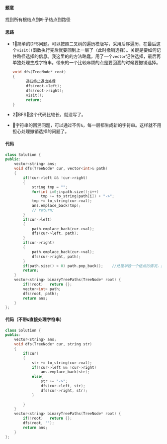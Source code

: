 #### 题意

找到所有根结点到叶子结点到路径

#### 思路

- 1⃣️简单的DFS问题。可以按照二叉树的遍历模版写，采用后序遍历，在最后这个`visit()`函数执行完后就要回到上一层了（此时撤销选择）。关键是要如何记住路径选择的信息。我这里的的方法略蠢，用了一个`vector`记住选择，最后再单独处理生成字符串。带来的一个比较麻烦的点是要回溯的时候要撤销选择。

  ```c++
  void dfs(TreeNode* root)
  {
  		递归终止退出处理
  		dfs(root->left);
  		dfs(root->right);
  		visit();
  		return;
  }
  ```

- 2⃣️BFS，这个代码比较长，就没写了。

- 💯字符串的回溯问题，可以通过不传`&`，每一层都生成新的字符串。这样就不用担心处理撤销选择的问题了。

#### 代码

```c++
class Solution {
public:
    vector<string> ans;
    void dfs(TreeNode* cur, vector<int>& path)
    {
        if(!cur->left && !cur->right)
        {
            string tmp = "";
            for(int i=0;i<path.size();i++)
                tmp += to_string(path[i]) + "->";
            tmp += to_string(cur->val);
            ans.emplace_back(tmp);
            // return;
        }
        if(cur->left)
        {
            path.emplace_back(cur->val);
            dfs(cur->left, path);
        }
        if(cur->right)
        {
            path.emplace_back(cur->val);
            dfs(cur->right, path);
        }
        if(path.size() > 0) path.pop_back();    //处理单独一个结点的情况，这里撤销选择
        return;
    }
    vector<string> binaryTreePaths(TreeNode* root) {
        if(!root)   return {};
        vector<int> path;
        dfs(root, path); 
        return ans;   
    }
};
```

#### 代码（不带`&`直接处理字符串）

```c++
class Solution {
public:
    vector<string> ans;
    void dfs(TreeNode* cur, string str)
    {
        if(cur)
        {
            str += to_string(cur->val);
            if(!cur->left && !cur->right)
                ans.emplace_back(str);
            else{
                str += "->";
                dfs(cur->left, str);
                dfs(cur->right, str);
            }
            
        }
    }
    vector<string> binaryTreePaths(TreeNode* root) {
        if(!root)   return {};
        dfs(root, ""); 
        return ans;   
    }
};
```

